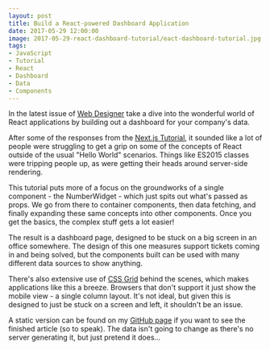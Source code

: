 ```yaml
---
layout: post
title: Build a React-powered Dashboard Application
date: 2017-05-29 12:00:00
image: 2017-05-29-react-dashboard-tutorial/eact-dashboard-tutorial.jpg
tags:
- JavaScript
- Tutorial
- React
- Dashboard
- Data
- Components
---
```

In the latest issue of [Web Designer][Web Designer] take a dive into the wonderful world of React applications by building out a dashboard for your company's data.

After some of the responses from the [Next.js Tutorial], it sounded like a lot of people were struggling to get a grip on some of the concepts of React outside of the usual "Hello World" scenarios. Things like ES2015 classes were tripping people up, as were getting their heads around server-side rendering.

This tutorial puts more of a focus on the groundworks of a single component - the NumberWidget - which just spits out what's passed as props. We go from there to container components, then data fetching, and finally expanding these same concepts into other components. Once you get the basics, the complex stuff gets a lot easier!

The result is a dashboard page, designed to be stuck on a big screen in an office somewhere. The design of this one measures support tickets coming in and being solved, but the components built can be used with many different data sources to show anything.

There's also extensive use of [CSS Grid][CSS Grid] behind the scenes, which makes applications like this a breeze. Browsers that don't support it just show the mobile view - a single column layout. It's not ideal, but given this is designed to just be stuck on a screen and left, it shouldn't be an issue.

A static version can be found on my [GitHub page][Tutorial Demo] if you want to see the finished article (so to speak). The data isn't going to change as there's no server generating it, but just pretend it does...

[Web Designer]:https://www.myfavouritemagazines.co.uk/web-designer-print-back-issues/web-designer-issue-262/
[Next.js Tutorial]:https://mattcrouch.github.io/blog/2017/03/react-next-js-tutorial/
[CSS Grid]:https://developer.mozilla.org/en-US/docs/Web/CSS/CSS_Grid_Layout
[Tutorial Demo]:http://mattcrouch.github.io/reactdashboard/